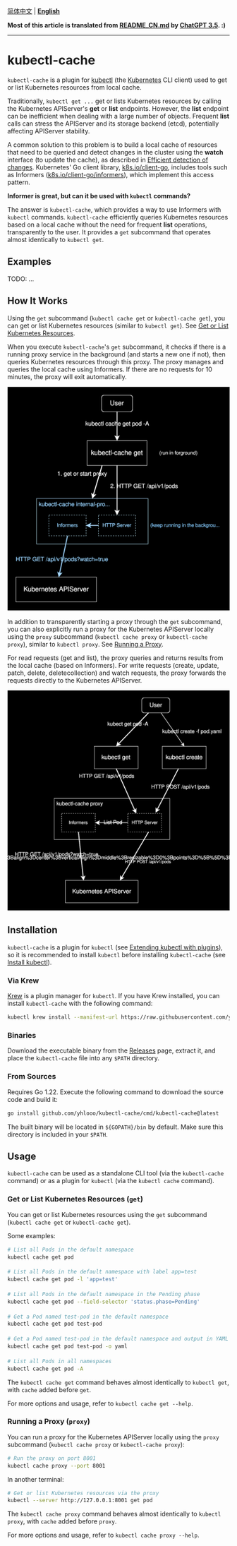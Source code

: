 [简体中文](README_CN.md) | **[English](README.md)**

**Most of this article is translated from [README_CN.md](README_CN.md) by [ChatGPT 3.5](https://chatgpt.com/). :)**

---

# kubectl-cache

`kubectl-cache` is a plugin for [kubectl](https://kubernetes.io/docs/reference/kubectl/) (the [Kubernetes](https://kubernetes.io) CLI client) used to get or list Kubernetes resources from local cache.

Traditionally, `kubectl get ...` get or lists Kubernetes resources by calling the Kubernetes APIServer's **get** or **list** endpoints. However, the **list** endpoint can be inefficient when dealing with a large number of objects. Frequent **list** calls can stress the APIServer and its storage backend (etcd), potentially affecting APIServer stability.

A common solution to this problem is to build a local cache of resources that need to be queried and detect changes in the cluster using the **watch** interface (to update the cache), as described in [Efficient detection of changes](https://kubernetes.io/docs/reference/using-api/api-concepts/#efficient-detection-of-changes). Kubernetes' Go client library, [k8s.io/client-go](https://pkg.go.dev/k8s.io/client-go), includes tools such as Informers ([k8s.io/client-go/informers](https://pkg.go.dev/k8s.io/client-go/informers)), which implement this access pattern.

**Informer is great, but can it be used with `kubectl` commands?**

The answer is `kubectl-cache`, which provides a way to use Informers with `kubectl` commands. `kubectl-cache` efficiently queries Kubernetes resources based on a local cache without the need for frequent **list** operations, transparently to the user. It provides a `get` subcommand that operates almost identically to `kubectl get`.

## Examples

TODO: ...

## How It Works

Using the `get` subcommand (`kubectl cache get` or `kubectl-cache get`), you can get or list Kubernetes resources (similar to `kubectl get`). See [Get or List Kubernetes Resources](#get-or-list-kubernetes-resources-get).

When you execute `kubectl-cache`'s `get` subcommand, it checks if there is a running proxy service in the background (and starts a new one if not), then queries Kubernetes resources through this proxy. The proxy manages and queries the local cache using Informers. If there are no requests for 10 minutes, the proxy will exit automatically.

![kubectl-cache-proxy](docs/images/kubectl-cache-get.drawio.svg)

In addition to transparently starting a proxy through the `get` subcommand, you can also explicitly run a proxy for the Kubernetes APIServer locally using the `proxy` subcommand (`kubectl cache proxy` or `kubectl-cache proxy`), similar to `kubectl proxy`. See [Running a Proxy](#running-a-proxy-proxy).

For read requests (get and list), the proxy queries and returns results from the local cache (based on Informers). For write requests (create, update, patch, delete, deletecollection) and watch requests, the proxy forwards the requests directly to the Kubernetes APIServer.

![kubectl-cache-proxy](docs/images/kubectl-cache-proxy.drawio.svg)

## Installation

`kubectl-cache` is a plugin for `kubectl` (see [Extending kubectl with plugins](https://kubernetes.io/docs/tasks/extend-kubectl/kubectl-plugins/)), so it is recommended to install `kubectl` before installing `kubectl-cache` (see [Install kubectl](https://kubernetes.io/docs/tasks/tools/#kubectl)).

### Via Krew

[Krew](https://krew.sigs.k8s.io/) is a plugin manager for `kubectl`. If you have Krew installed, you can install `kubectl-cache` with the following command:

```bash
kubectl krew install --manifest-url https://raw.githubusercontent.com/yhlooo/kubectl-cache/master/cache.krew.yaml
```

### Binaries

Download the executable binary from the [Releases](https://github.com/yhlooo/kubectl-cache/releases) page, extract it, and place the `kubectl-cache` file into any `$PATH` directory.

### From Sources

Requires Go 1.22. Execute the following command to download the source code and build it:

```bash
go install github.com/yhlooo/kubectl-cache/cmd/kubectl-cache@latest
```

The built binary will be located in `${GOPATH}/bin` by default. Make sure this directory is included in your `$PATH`.

## Usage

`kubectl-cache` can be used as a standalone CLI tool (via the `kubectl-cache` command) or as a plugin for `kubectl` (via the `kubectl cache` command).

### Get or List Kubernetes Resources (`get`)

You can get or list Kubernetes resources using the `get` subcommand (`kubectl cache get` or `kubectl-cache get`).

Some examples:

```bash
# List all Pods in the default namespace
kubectl cache get pod

# List all Pods in the default namespace with label app=test
kubectl cache get pod -l 'app=test'

# List all Pods in the default namespace in the Pending phase
kubectl cache get pod --field-selector 'status.phase=Pending'

# Get a Pod named test-pod in the default namespace
kubectl cache get pod test-pod

# Get a Pod named test-pod in the default namespace and output in YAML format
kubectl cache get pod test-pod -o yaml

# List all Pods in all namespaces
kubectl cache get pod -A
```

The `kubectl cache get` command behaves almost identically to `kubectl get`, with `cache` added before `get`.

For more options and usage, refer to `kubectl cache get --help`.

### Running a Proxy (`proxy`)

You can run a proxy for the Kubernetes APIServer locally using the `proxy` subcommand (`kubectl cache proxy` or `kubectl-cache proxy`):

```bash
# Run the proxy on port 8001
kubectl cache proxy --port 8001
```

In another terminal:

```bash
# Get or list Kubernetes resources via the proxy
kubectl --server http://127.0.0.1:8001 get pod
```

The `kubectl cache proxy` command behaves almost identically to `kubectl proxy`, with `cache` added before `proxy`.

For more options and usage, refer to `kubectl cache proxy --help`.
